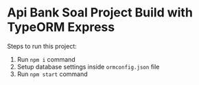 # Api Bank Soal Project Build with TypeORM Express

Steps to run this project:

1. Run `npm i` command
2. Setup database settings inside `ormconfig.json` file
3. Run `npm start` command
